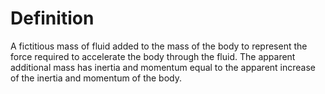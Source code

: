 # Definition

A fictitious mass of fluid added to the mass of the body to represent
the force required to accelerate the body through the fluid. The
apparent additional mass has inertia and momentum equal to the apparent
increase of the inertia and momentum of the body.
